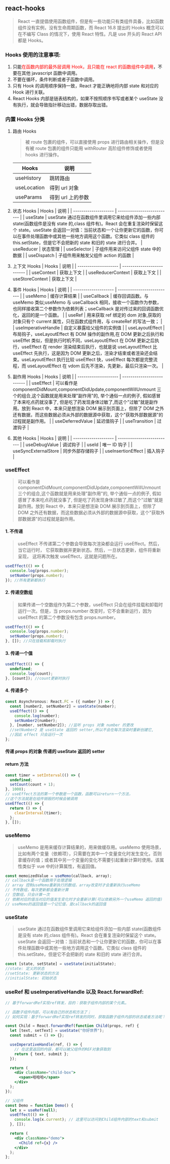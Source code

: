 ## react-hooks

> React 一直提倡使用函数组件，但是有一些功能只有类组件具备，比如函数组件没有实例，没有生命周期函数，而 React 16.8 提出的 Hooks 概念可以在不编写 Class 的情况下，使用 React 特性。凡是 use 开头的 React API 都是 Hooks。

### Hooks 使用的注意事项:

1. 只能<font color=red>在函数内部的最外层调用 Hook，且只能在 react 的函数组件中调用</font>，不要在其他 javascript 函数中调用。
2. 不要在循环，条件判断或者子函数中调用。
3. 只有 Hook 的调用顺序保持一致，React 才能正确地将内部 state 和对应的 Hook 进行关联。
4. React Hooks 内部是链表结构的，如果不按照顺序书写或者某个 useState 没有执行，就会导致指针移动出错，数据存取出错。

### 内置 Hooks 分类

1. 路由 Hooks

   > 被 route 包裹的组件，可以直接使用 props 进行路由相关操作，但是没有被 route 包裹的组件只能用 withRouter 高阶组件修饰或者使用 hooks 进行操作。

   | Hooks       | 说明              |
   | ----------- | ----------------- |
   | useHistory  | 跳转路由          |
   | useLocation | 得到 url 对象     |
   | useParams   | 得到 url 上的参数 |

2. 状态 Hooks
   | Hooks | 说明 |
   | -------------------- | -------------------------- |
   | useState | useState 通过在函数组件里调用它来给组件添加一些内部 state(函数组件是没有 state 的,class 组件有)。React 会在重复渲染时保留这个 state。useState 会返回一对值：当前状态和一个让你更新它的函数，你可以在事件处理函数中或其他一些地方调用这个函数。它类似 class 组件的 this.setState，但是它不会把新的 state 和旧的 state 进行合并。
   | useReducer | 状态管理 |
   | useSelector | 子组件用来访问父组件 state 中的数据 |
   | useDispatch | 子组件用来触发父组件 action 的函数 |
3. 上下文 Hooks
   | Hooks | 说明 |
   | -------------------- | -------------------------- |
   | useContext | 获取上下文 |
   | useReducerContext | 获取上下文 |
   | useStoreContext | 获取上下文 |
4. 事件 Hooks
   | Hooks | 说明 |
   | -------------------- | -------------------------- |
   | useMemo | 缓存计算结果 |
   | useCallback | 缓存回调函数。与 useMemo 类似;useMemo 与 useCallback 相同，接收一个函数作为参数，也同样接收第二个参数作为依赖列表；useCallback 是对传过来的回调函数优化，返回的是一个函数。 |
   | useRef | 用来获取 ref 绑定的 dom 对象,获取的对象只有个 current 属性，只在函数式组件用，与 createRef 的写法一致； |
   | useImperativeHandle | 自定义暴露给父组件的实例值 |
   | useLayoutEffect | 布局钩子，useLayoutEffect 有 DOM 操作的副作用,在 DOM 更新之后执行和 useEffet 类似，但是执行时机不同，useLayoutEffect 在 DOM 更新之后执行，useEffect 在 render 渲染结束后执行，也就是说 useLayoutEffect 比 useEffect 先执行，这是因为 DOM 更新之后，渲染才结束或者渲染还会结束。useLayoutEffect 执行比较 useEffect 快，useEffect 每次都是完整流程，而 useLayoutEffect 在 vdom 后先不渲染，先更新，最后只渲染一次。 |
5. 副作用 Hooks
   | Hooks | 说明 |
   | -------------------- | -------------------------- |
   | useEffect | 可以看作是 componentDidMount,componentDidUpdate,componentWillUnmount 三个的组合,这个函数就是用来处理"副作用"的, 举个通俗一点的例子, 假如感冒了本来吃点药就没事了, 但是吃了药发现身体过敏了,而这个"过敏"就是副作用。放到 React 中，本来只是想渲染 DOM 展示到页面上，但除了 DOM 之外还有数据，而这些数据必须从外部的数据源中获取，这个"获取外部数据源"的过程就是副作用。 |
   | useDeferredValue | 延迟值钩子 |
   | useTransition | 过渡钩子 |
6. 其他 Hooks
   | Hooks | 说明 |
   | -------------------- | -------------------------- |
   | useDebugValue | 调试钩子 |
   | useId | 唯一 ID 钩子 |
   | useSyncExternalStore | 同步外部存储钩子 |
   | useInsertionEffect | 插入钩子 |

### useEffect

> 可以看作是 componentDidMount,componentDidUpdate,componentWillUnmount 三个的组合,这个函数就是用来处理"副作用"的, 举个通俗一点的例子, 假如感冒了本来吃点药就没事了, 但是吃了药发现身体过敏了,而这个"过敏"就是副作用。放到 React 中，本来只是想渲染 DOM 展示到页面上，但除了 DOM 之外还有数据，而这些数据必须从外部的数据源中获取，这个"获取外部数据源"的过程就是副作用。

#### 1. 不传递

> useEffect 不传递第二个参数会导致每次渲染都会运行 useEffect。然后，当它运行时， 它获取数据并更新状态。然后，一旦状态更新，组件将重新呈现， 这将再次触发 useEffect，这就是问题所在。

```js
useEffect(() => {
  console.log(props.number);
  setNumber(props.number);
}); //所有更新都执行
```

#### 2. 传递空数组

> 如果传递一个空数组作为第二个参数，useEffect 只会在组件挂载和卸载时运行一次。但是，当 props.number 改变时，它不会重新运行，因为 useEffect 的第二个参数没有包含 props.number。

```js
useEffect(() => {
  console.log(props.number);
  setNumber(props.number);
}, []); //只在挂载和卸载时执行
```

#### 3. 传递一个值

```js
useEffect(() => {
  undefined;
  console.log(count);
}, [count]); //count更新时执行
```

#### 4. 传递多个

```js
const Asynchronous: React.FC = ({ number }) => {
  const [number2, setNumber2] = useState(number);
  useEffect(() => {
    console.log(number);
    setNumber2(number);
  }, [number, setNumber2]); //监听 props 对象 number 的更改
  //setNumber2 是 useState 返回的 setter,所以不会在每次渲染时重新创建它,
  //因此 effect 只会运行一次
};
```

#### 传递 props 的对象 传递的 useState 返回的 setter

#### return 方法

```js
const timer = setInterval(() => {
  undefined;
  setCount(count + 1);
}, 1000);
// useEffect方法的第一个参数是一个函数，函数可以return一个方法，
//这个方法就是在组件销毁的时候会被调用
useEffect(() => {
  return () => {
    clearInterval(timer);
  };
}, []);
```

### useMemo

> useMemo 是用来缓存计算结果的，用来做缓存用。useMemo 使用场景，比如有两个变量（依赖项），只需要在其中一个变量变化时发生变化，否则拿缓存的值；或者其中另一个变量的变化不需要引起重新计算时使用。该属性类似于 vue 中的计算属性，有返回值。

```js
const memoizedValue = useMemo(callback, array);
// callback是一个函数用于处理逻辑
// array 控制useMemo重新执行的数组，array改变时才会重新执行useMemo
// 不传数组，每次更新都会重新计算
// 空数组，只会计算一次
// 依赖对应的值当对应的值发生变化时才会重新计算(可以依赖另外一个useMemo 返回的值)
// useMemo的返回值是一个记忆值，是callback的返回值
```

### useState

> useState 通过在函数组件里调用它来给组件添加一些内部 state(函数组件是没有 state 的,class 组件有)。React 会在重复渲染时保留这个 state。useState 会返回一对值：当前状态和一个让你更新它的函数，你可以在事件处理函数中或其他一些地方调用这个函数。它类似 class 组件的 this.setState，但是它不会把新的 state 和旧的 state 进行合并。

```js
const [state, setState] = useState(initialState);
//state: 定义的状态
//setState: 更新状态的方法
//initialState: 初始状态
```

### useRef 和 useImperativeHandle 以及 React.forwardRef:

```jsx
// 基于forwardRef实现ref转发，目的：获取子组件内部的某个元素…

// 函数子组件内部，可以有自己的状态和方法了；
// 如何实现：基于forwardRef实现ref转发的同时，获取函数子组件内部的状态或者方法呢？useImperativeHandle

const Child = React.forwardRef(function Child(props, ref) {
  let [text, setText] = useState("你好世界");
  const submit = () => {};

  useImperativeHandle(ref, () => {
    // 在这里返回的内容，都可以被父组件的REF对象获取到
    return { text, submit };
  });

  return (
    <div className="child-box">
      <span>哈哈哈</span>
    </div>
  );
});

// 父组件
const Demo = function Demo() {
  let x = useRef(null);
  useEffect(() => {
    console.log(x.current); // 这里可以访问到Child组件内部的text和submit
  }, []);

  return (
    <div className="demo">
      <Child ref={x} />
    </div>
  );
};
```
